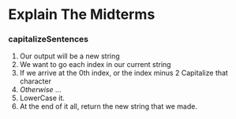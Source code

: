 # Explain The Midterms

### capitalizeSentences

1. Our output will be a new string
2. We want to go each index in our current string
3. If we arrive at the 0th index, or the index minus 2 Capitalize that character
4. *Otherwise* ...
5. LowerCase it.
6. At the end of it all, return the new string that we made. 